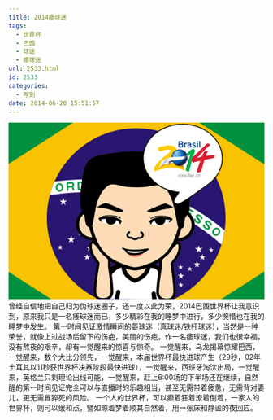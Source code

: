 ```yaml
---
title: 2014痿球迷
tags:
  - 世界杯
  - 巴西
  - 球迷
  - 痿球迷
url: 2533.html
id: 2533
categories:
  - 写到
date: 2014-06-20 15:51:57
---
```


[![](/images/uploads/2014/06/痿球迷.jpg "痿球迷")](/images/uploads/2014/06/痿球迷.jpg)曾经自信地把自己归为伪球迷圈子，还一度以此为荣，2014巴西世界杯让我意识到，原来我只是一名痿球迷而已，多少精彩在我的睡梦中进行，多少惋惜也在我的睡梦中发生。 第一时间见证激情瞬间的萎球迷（真球迷/铁杆球迷），当然是一种荣誉，就像上过战场后留下的伤疤，美丽的伤疤，作一名痿球迷，我们也很幸福，没有熬夜的艰辛，却有一觉醒来的惊喜与惊奇。 一觉醒来，乌龙揭幕惊耀巴西，一觉醒来，数个大比分领先，一觉醒来，本届世界杯最快进球产生（29秒，02年土耳其以11秒获世界杯决赛阶段最快进球），一觉醒来，西班牙淘汰出局，一觉醒来，英格兰只剩理论出线可能，一觉醒来，赶上6:00场的下半场还在继续，自然醒的第一时间见证完全可以与直播时的乐趣相当，甚至无需带着疲惫，无需背对妻儿，更无需冒猝死的风险。 一个人的世界杯，可以癫着狂着潦着倒着，一家人的世界杯，则可以缓和点，譬如晾着梦着顺其自然着，用一张床和静谧的夜回应。